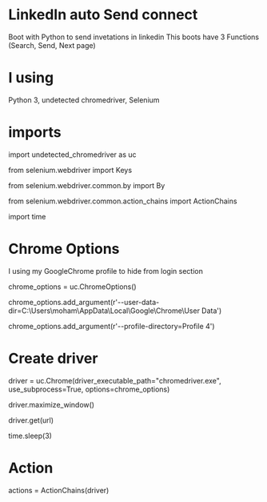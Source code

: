 # LinkedIn auto Send connect
Boot with Python to send invetations  in linkedin
This boots have 3 Functions (Search, Send, Next page) 

# I using
Python 3, undetected chromedriver, Selenium

# imports
import undetected_chromedriver as uc

from selenium.webdriver import Keys

from selenium.webdriver.common.by import By

from selenium.webdriver.common.action_chains import ActionChains

import time


# Chrome Options
I using my GoogleChrome profile to hide  from login section

chrome_options = uc.ChromeOptions()

chrome_options.add_argument(r'--user-data-dir=C:\Users\moham\AppData\Local\Google\Chrome\User Data')

chrome_options.add_argument(r'--profile-directory=Profile 4')

# Create driver

driver = uc.Chrome(driver_executable_path="chromedriver.exe", use_subprocess=True, options=chrome_options)

driver.maximize_window()

driver.get(url)

time.sleep(3)

# Action

actions = ActionChains(driver)

